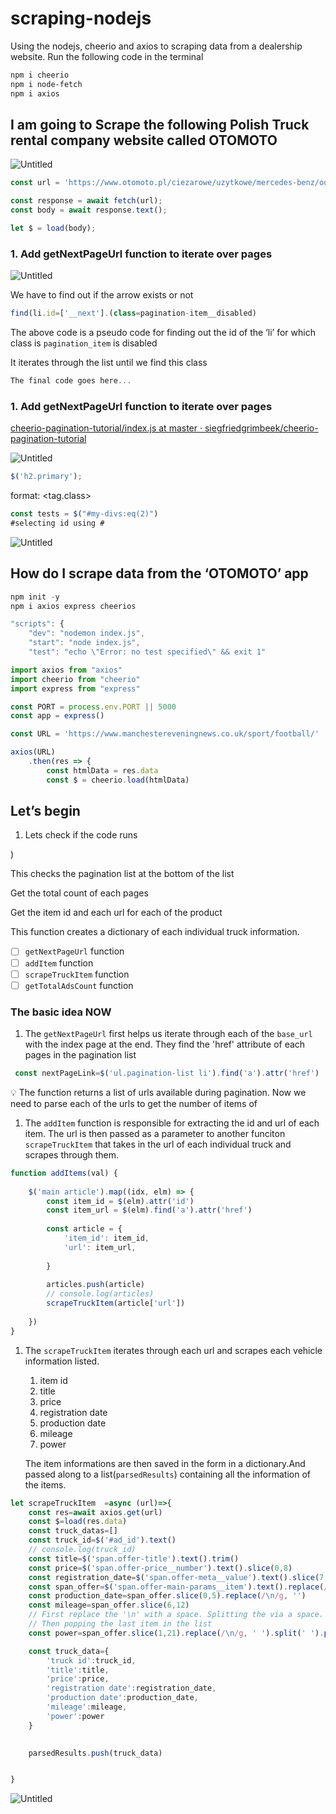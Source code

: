 # scraping-nodejs
Using the nodejs, cheerio and  axios  to scraping data from a dealership website. 
Run the following code in the terminal

```powershell
npm i cheerio
npm i node-fetch
npm i axios

```

## I am going to Scrape the following Polish Truck rental company website called OTOMOTO

![Untitled](https://s3-us-west-2.amazonaws.com/secure.notion-static.com/1f0a14dc-b510-4fc3-946c-d0f8c5d66eea/Untitled.png)

```jsx
const url = 'https://www.otomoto.pl/ciezarowe/uzytkowe/mercedes-benz/od-+2014/q-actros?search%5Bfilter_enum_damaged%5D=0&search%5Border%5D=created_at+%3Adesc';

const response = await fetch(url);
const body = await response.text();

let $ = load(body);
```

### 1. Add getNextPageUrl function to iterate over pages

![Untitled](https://s3-us-west-2.amazonaws.com/secure.notion-static.com/3c598b3b-75cf-4457-be24-f646e63a21b5/Untitled.png)

We have to find out if the arrow exists or not

```jsx
find(li.id=['__next'].(class=pagination-item__disabled)
```

The above code is a pseudo code for finding out the id of the ‘li’ for which class is `pagination_item` is disabled

It iterates through  the list until we find this class

```jsx
The final code goes here...
```

### 1. Add getNextPageUrl function to iterate over pages

[cheerio-pagination-tutorial/index.js at master · siegfriedgrimbeek/cheerio-pagination-tutorial](https://github.com/siegfriedgrimbeek/cheerio-pagination-tutorial/blob/master/index.js)

![Untitled](https://s3-us-west-2.amazonaws.com/secure.notion-static.com/b8410501-1b12-4bdb-a8f7-f5608c21a56b/Untitled.png)

```jsx
$('h2.primary');
```

format: <tag.class>

```jsx
const tests = $("#my-divs:eq(2)")
#selecting id using #
```

![Untitled](https://s3-us-west-2.amazonaws.com/secure.notion-static.com/25746d7e-6b40-4c46-a00b-46bc3d40c0dd/Untitled.png)

## How do I scrape data from the ‘OTOMOTO’ app



```jsx
npm init -y
npm i axios express cheerios

"scripts": {
    "dev": "nodemon index.js",
    "start": "node index.js",
    "test": "echo \"Error: no test specified\" && exit 1"
```

```jsx
import axios from "axios"
import cheerio from "cheerio"
import express from "express"

const PORT = process.env.PORT || 5000
const app = express()

const URL = 'https://www.manchestereveningnews.co.uk/sport/football/'

axios(URL)
    .then(res => {
        const htmlData = res.data
        const $ = cheerio.load(htmlData)
```

## Let’s begin

1. Lets check if the code runs


)

This checks the pagination list at the bottom of the list



Get the total count of each pages

Get the item id and each url for each of the product

This function creates a dictionary of each individual truck information.

- [ ]  `getNextPageUrl` function
- [ ]  `addItem` function
- [ ]  `scrapeTruckItem` function
- [ ]  `getTotalAdsCount` function

### The basic idea NOW

1. The `getNextPageUrl` first helps us iterate through each of the `base_url` with the index page at the end. They find the 'href' attribute of each pages in the pagination list

```jsx
 const nextPageLink=$('ul.pagination-list li').find('a').attr('href')

```

              

<aside>
💡 The function returns a list of urls available during pagination.  Now we need to parse each of the urls to get the number of items of

</aside>

1. The `addItem` function is responsible for extracting the id and url of each item. The url is then passed as a parameter to another funciton  `scrapeTruckItem` that takes in the url of each individual truck and scrapes through them.


```jsx
function addItems(val) {
            
    $('main article').map((idx, elm) => {
        const item_id = $(elm).attr('id')
        const item_url = $(elm).find('a').attr('href')
        
        const article = {
            'item_id': item_id,
            'url': item_url,
            
        }
        
        articles.push(article)
        // console.log(articles)
        scrapeTruckItem(article['url'])
        
    })
}
```

1. The `scrapeTruckItem` iterates through each url and scrapes each vehicle information listed. 
    1. item id
    2. title
    3. price
    4. registration date
    5. production date
    6. mileage
    7. power
    
    The item informations are then saved in the form in a dictionary.And passed along to a list(`parsedResults`) containing all the information of the items.
    
```jsx
let scrapeTruckItem  =async (url)=>{
    const res=await axios.get(url)
    const $=load(res.data)
    const truck_datas=[]
    const truck_id=$('#ad_id').text()
    // console.log(truck_id)
    const title=$('span.offer-title').text().trim()
    const price=$('span.offer-price__number').text().slice(0,8)
    const registration_date=$('span.offer-meta__value').text().slice(7,27)
    const span_offer=$('span.offer-main-params__item').text().replace(/ /gi,'');
    const production_date=span_offer.slice(0,5).replace(/\n/g, '')
    const mileage=span_offer.slice(6,12)
    // First replace the '\n' with a space. Splitting the via a space. 
    // Then popping the last item in the list
    const power=span_offer.slice(1,21).replace(/\n/g, ' ').split(' ').pop()

    const truck_data={
        'truck id':truck_id,
        'title':title,
        'price':price,
        'registration date':registration_date,
        'production date':production_date,
        'mileage':mileage,
        'power':power
    }

    
    parsedResults.push(truck_data)


}
```



![Untitled](https://s3-us-west-2.amazonaws.com/secure.notion-static.com/10e19b61-78ae-4575-bfef-6d266682b379/Untitled.png)

